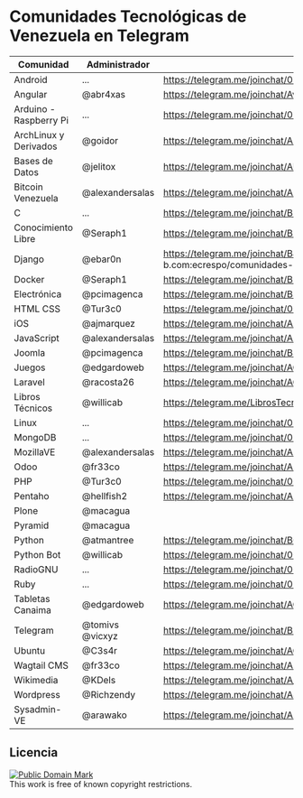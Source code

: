 # Comunidades Tecnológicas de Venezuela en Telegram

| Comunidad              | Administrador   | Link                                                                                          |
| -----------            | --------------- | ------                                                                                        |
| Android                | ...             | https://telegram.me/joinchat/02a165bf0194a49955c7307bfbb485fe                                 |
| Angular                | @abr4xas        | https://telegram.me/joinchat/Avf6cQF1RpKDDuKz6gxxTg                                           |
| Arduino - Raspberry Pi | ...             | https://telegram.me/joinchat/05dbbe5f020e87a4af775773f4c50c7d                                 |
| ArchLinux y Derivados  | @goidor         | https://telegram.me/joinchat/ARkABQN7Z_kugtZg_rI41g                                           |
| Bases de Datos         | @jelitox        | https://telegram.me/joinchat/AUPtdgBLpGYJOgkZD2r1ZQ                                           |
| Bitcoin Venezuela      | @alexandersalas | https://telegram.me/joinchat/AEmIhgCcYlh23KxkOZC3-w                                           |
| C                      | ...             | https://telegram.me/joinchat/BlwNNgIMJ1_Hn29Nak-tCg                                           |
| Conocimiento Libre     | @Seraph1        | https://telegram.me/joinchat/B9JUAATRuqeYAxaGYLq-ng                                           |
| Django                 | @ebar0n         | https://telegram.me/joinchat/BJxZXQGEslbc0kdty8hRbQ b.com:ecrespo/comunidades-en-telegram.git |
| Docker                 | @Seraph1        | https://telegram.me/joinchat/B9JUAAb7KI4MONdCdPeJ9Q
| Electrónica            | @pcimagenca     | https://telegram.me/joinchat/BSBThwFGutF_W1aKazPfhQ                                           |
| HTML CSS               | @Tur3c0         | https://telegram.me/joinchat/005e145000398d19d248cb8a050bb3c4                                 |
| iOS                    | @ajmarquez      | https://telegram.me/joinchat/AH2ZUgIUXVcougUIOTurtg                                           |
| JavaScript             | @alexandersalas | https://telegram.me/joinchat/AEmIhgESr_Tiqgbei7xROg                                           |
| Joomla                 | @pcimagenca     | https://telegram.me/joinchat/BSBThwEBgP3723Tmij0lnw                                           |
| Juegos                 | @edgardoweb     | https://telegram.me/joinchat/AGqisAA-jlmIAAihME16vg                                           |
| Laravel                | @racosta26      | https://telegram.me/joinchat/AGNQ9wH6mld3_Ut2l2a2SQ                                           |
| Libros Técnicos        | @willicab       | https://telegram.me/LibrosTecnicos                                                            |
| Linux                  | ...             | https://telegram.me/joinchat/054da39e01da7a3cc1723d1af5b1512d                                 |
| MongoDB                | ...             | https://telegram.me/joinchat/02fb5338009af29975c7d694d2aec965                                 |
| MozillaVE              | @alexandersalas | https://telegram.me/joinchat/AEmIhgDedkB2Z6v1bRtB4Q                                           |
| Odoo                   | @fr33co         | https://telegram.me/joinchat/AFVMlQOdvSuOxq6UMtX7pw                                           |
| PHP                    | @Tur3c0         | https://telegram.me/joinchat/005e145001e2961cc7c3a70a19d98e4e                                 |
| Pentaho                | @hellfish2      | https://telegram.me/joinchat/AEwPSwN8d4tJZOj7VYKK6A
| Plone                  | @macagua        |                                                                                               |
| Pyramid                | @macagua        |                                                                                               |
| Python                 | @atmantree      | https://telegram.me/joinchat/BG6gzwGzSvRriv6QHXp3Mg                                           |
| Python Bot             | @willicab       | https://telegram.me/joinchat/00ab7c2601b7e76d92a127df3c7848b4                                 |
| RadioGNU               | ...             | https://telegram.me/joinchat/000c551d006cb38838b643d7e8229885                                 |
| Ruby                   | ...             | https://telegram.me/joinchat/054da39e01c4d63327e76bac35bfce64                                 |
| Tabletas Canaima       | @edgardoweb     | https://telegram.me/joinchat/AGqisAI0UHkuBQDbuWm34g                                           |
| Telegram               | @tomivs @vicxyz | https://telegram.me/joinchat/BLlObgMpXoIo_-jwoU62pQ                                           |
| Ubuntu                 | @C3s4r          | https://telegram.me/joinchat/AGDeAgB4EN5fyzNjpYL8gg                                           |
| Wagtail CMS            | @fr33co         | https://telegram.me/joinchat/AFVMlQTWq-3CcTsvGDhO-g                                           |
| Wikimedia              | @KDels          | https://telegram.me/joinchat/A_r8aANpuUZ1QQC8y3FBCA                                           |
| Wordpress              | @Richzendy      | https://telegram.me/joinchat/AJklfwGsNaJG9whBmKQbcQ                                           |
| Sysadmin-VE            | @arawako        | https://telegram.me/joinchat/AFT7wgHj7P78EbpSjZE2_g                                           |

## Licencia

<p>
<a rel="license" href="http://creativecommons.org/publicdomain/mark/1.0/">
<img src="http://i.creativecommons.org/p/mark/1.0/88x31.png"
     style="border-style: none;" alt="Public Domain Mark" />
</a>
<br />
This work is free of known copyright restrictions.
</p>
